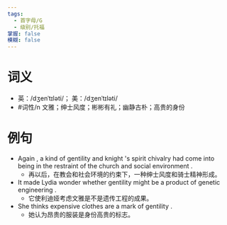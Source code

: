 ```yaml
---
tags:
  - 首字母/G
  - 级别/托福
掌握: false
模糊: false
---
```

# 词义
- 英：/dʒenˈtɪləti/； 美：/dʒenˈtɪləti/
- #词性/n  文雅；绅士风度；彬彬有礼；幽静古朴；高贵的身份
# 例句
- Again , a kind of gentility and knight 's spirit chivalry had come into being in the restraint of the church and social environment .
	- 再以后，在教会和社会环境的约束下，一种绅士风度和骑士精神形成。
- It made Lydia wonder whether gentility might be a product of genetic engineering .
	- 它使利迪娅考虑文雅是不是遗传工程的成果。
- She thinks expensive clothes are a mark of gentility .
	- 她认为昂贵的服装是身份高贵的标志。
